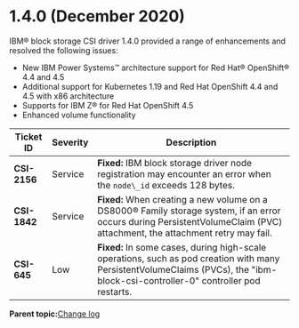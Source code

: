 # 1.4.0 \(December 2020\)

IBM® block storage CSI driver 1.4.0 provided a range of enhancements and resolved the following issues:

-   New IBM Power Systems™ architecture support for Red Hat® OpenShift® 4.4 and 4.5
-   Additional support for Kubernetes 1.19 and Red Hat OpenShift 4.4 and 4.5 with x86 architecture
-   Supports for IBM Z® for Red Hat OpenShift 4.5
-   Enhanced volume functionality

|Ticket ID|Severity|Description|
|---------|--------|-----------|
|**CSI-2156**|Service|**Fixed:** IBM block storage driver node registration may encounter an error when the `node\_id` exceeds 128 bytes.|
|**CSI-1842**|Service|**Fixed:** When creating a new volume on a DS8000® Family storage system, if an error occurs during PersistentVolumeClaim \(PVC\) attachment, the attachment retry may fail.|
|**CSI-645**|Low|**Fixed:** In some cases, during high-scale operations, such as pod creation with many PersistentVolumeClaims \(PVCs\), the "ibm-block-csi-controller-0" controller pod restarts.|

**Parent topic:**[Change log](csi_rn_changelog.md)

